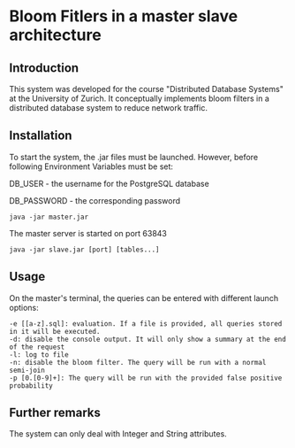 # Bloom Fitlers in a master slave architecture

## Introduction

This system was developed for the course "Distributed Database Systems" at the University of Zurich. 
It conceptually implements bloom filters in a distributed database system to reduce network traffic.

## Installation

To start the system, the .jar files must be launched. However, before following Environment Variables must be set:

DB_USER - the username for the PostgreSQL database

DB_PASSWORD - the corresponding password

```
java -jar master.jar
```
The master server is started on port 63843

```
java -jar slave.jar [port] [tables...]
```

## Usage

On the master's terminal, the queries can be entered with different launch options:

```
-e [[a-z].sql]: evaluation. If a file is provided, all queries stored in it will be executed.
-d: disable the console output. It will only show a summary at the end of the request
-l: log to file
-n: disable the bloom filter. The query will be run with a normal semi-join
-p [0.[0-9]+]: The query will be run with the provided false positive probability
```
## Further remarks
The system can only deal with Integer and String attributes.
